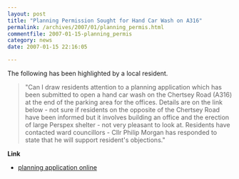 ```yaml
---
layout: post
title: "Planning Permission Sought for Hand Car Wash on A316"
permalink: /archives/2007/01/planning_permis.html
commentfile: 2007-01-15-planning_permis
category: news
date: 2007-01-15 22:16:05

---
```


The following has been highlighted by a local resident.

> "Can I draw residents attention to a planning application which has been submitted to open a hand car wash on the Chertsey Road (A316) at the end of the parking area for the offices. Details are on the link below - not sure if residents on the opposite of the Chertsey Road have been informed but it involves building an office and the erection of large Perspex shelter - not very pleasant to look at. Residents have contacted ward councillors - Cllr Philip Morgan has responded to state that he will support resident's objections."
> 
 **Link**

-   <a href="http://www.ukplanning.com/richmond/showCaseFile.do?councilName=London+Borough+of+Richmond+upon+Thames&appNumber=06/3166/FUL"> planning application online</a>
